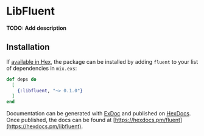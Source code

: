 # LibFluent

**TODO: Add description**

## Installation

If [available in Hex](https://hex.pm/docs/publish), the package can be installed
by adding `fluent` to your list of dependencies in `mix.exs`:

```elixir
def deps do
  [
    {:libfluent, "~> 0.1.0"}
  ]
end
```

Documentation can be generated with [ExDoc](https://github.com/elixir-lang/ex_doc)
and published on [HexDocs](https://hexdocs.pm). Once published, the docs can
be found at [https://hexdocs.pm/fluent](https://hexdocs.pm/libfluent).
